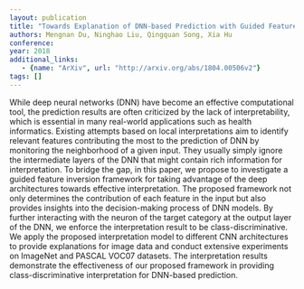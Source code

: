 ```yaml
---
layout: publication
title: "Towards Explanation of DNN-based Prediction with Guided Feature Inversion"
authors: Mengnan Du, Ninghao Liu, Qingquan Song, Xia Hu
conference: 
year: 2018
additional_links: 
   - {name: "ArXiv", url: "http://arxiv.org/abs/1804.00506v2"}
tags: []
---
```

While deep neural networks (DNN) have become an effective computational tool,
the prediction results are often criticized by the lack of interpretability,
which is essential in many real-world applications such as health informatics.
Existing attempts based on local interpretations aim to identify relevant
features contributing the most to the prediction of DNN by monitoring the
neighborhood of a given input. They usually simply ignore the intermediate
layers of the DNN that might contain rich information for interpretation. To
bridge the gap, in this paper, we propose to investigate a guided feature
inversion framework for taking advantage of the deep architectures towards
effective interpretation. The proposed framework not only determines the
contribution of each feature in the input but also provides insights into the
decision-making process of DNN models. By further interacting with the neuron
of the target category at the output layer of the DNN, we enforce the
interpretation result to be class-discriminative. We apply the proposed
interpretation model to different CNN architectures to provide explanations for
image data and conduct extensive experiments on ImageNet and PASCAL VOC07
datasets. The interpretation results demonstrate the effectiveness of our
proposed framework in providing class-discriminative interpretation for
DNN-based prediction.